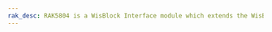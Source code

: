 ```yaml
---
rak_desc: RAK5804 is a WisBlock Interface module which extends the WisBlock system with additional analog and digital interfaces. In addition, it provides an USB interface. 
---
```


<rk-redirect to="/Product-Categories/WisBlock/RAK5804/Overview/" />